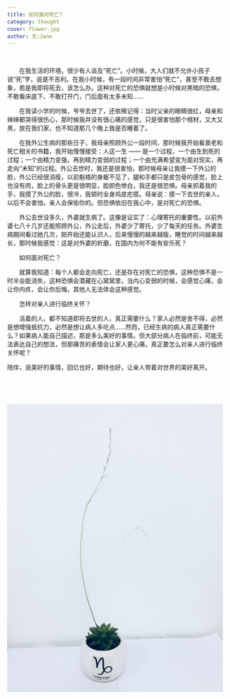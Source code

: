 ```yaml
---
title: 如何面对死亡? 
category: thought
cover: flower.jpg 
author: 文:Jane 
---
```


&emsp;&emsp;


&emsp;&emsp;在我生活的环境，很少有人谈及“死亡”。小时候，大人们就不允许小孩子说“死”字，说是不吉利。在我小时候，有一段时间非常害怕“死亡”，甚至不敢去想象，若是我即将死去，该怎么办。这种对死亡的恐惧就想是小时候对黑暗的恐惧，不敢看床底下、不敢打开门，门后面有太多未知……

&emsp;&emsp;在我读小学的时候，爷爷去世了，还依稀记得：当时父亲的眼睛很红，母亲和婶婶都哭得很伤心，那时候我并没有很心痛的感觉，只是很害怕那个棺材，又大又黑，放在我们家，也不知道那几个晚上我是否睡着了。

&emsp;&emsp;在我外公生病的那些日子，我母亲照顾外公一段时间，那时候我开始看衰老和死亡相关的书籍，我开始慢慢接受：人这一生 —— 是一个过程，一个由生到死的过程；一个由精力变强，再到精力变弱的过程；一个由充满希望变为面对现实，再走向“未知”的过程。外公去世时，我还是很害怕，那时候母亲让我摸一下外公的脸，外公已经很消瘦，以前魁梧的身躯不见了，腿和手都只是皮包骨的感觉，脸上也没有肉，脸上的骨头更是很明显，脸颜色惨白，我还是很恐惧。母亲抓着我的手，我摸了外公的脸，很冷，我顿时全身鸡皮疙瘩。母亲说：摸一下去世的亲人，以后不会害怕，亲人会保佑你的。但恐惧依旧在我心中，是对死亡的恐惧。

&emsp;&emsp;外公去世没多久，外婆就生病了。这像是证实了：心理寄托的重要性。以前外婆七八十几岁还能照顾外公，外公走后，外婆少了寄托，少了每天的任务。外婆生病期间看过她几次，刚开始还能认识人，后来慢慢的越来越瘦，睡觉的时间越来越长，那时候我感觉：这是对外婆的折磨，在国内为何不能有安乐死？

&emsp;&emsp;如何面对死亡？

&emsp;&emsp;就算我知道：每个人都会走向死亡，还是存在对死亡的恐惧，这种恐惧不是一时半会能消失，这种恐惧会潜藏在心窝窝里，当内心变弱的时候，会感觉心痛，会让你内疚，会让你后悔，其他人无法体会这种感觉。

&emsp;&emsp;怎样对亲人进行临终关怀？

&emsp;&emsp;活着的人，都不知道即将去世的人，真正需要什么？家人必然是舍不得，必然是想增强抵抗力，必然是想让病人多吃点……然而，已经生病的病人真正需要什么？如果病人能自己描述，那是多么美好的事情。但大部分病人在临终前，可能无法表达自己的想法，但那痛苦的表情会让家人更心痛，真正要怎么对亲人进行临终关怀呢？

陪伴，说美好的事情，回忆也好，期待也好，让亲人带着对世界的美好离开。

&emsp;&emsp;

&emsp;&emsp;



![如果希望存在](./flower.jpg)

      
        
